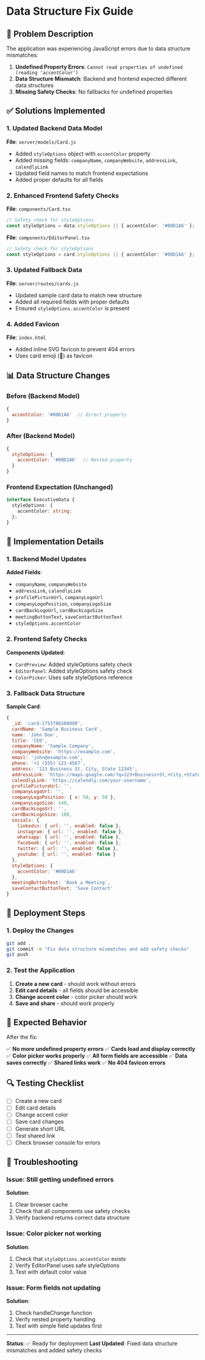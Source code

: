 # Data Structure Fix Guide

## 🐛 Problem Description

The application was experiencing JavaScript errors due to data structure mismatches:

1. **Undefined Property Errors**: `Cannot read properties of undefined (reading 'accentColor')`
2. **Data Structure Mismatch**: Backend and frontend expected different data structures
3. **Missing Safety Checks**: No fallbacks for undefined properties

## ✅ Solutions Implemented

### 1. Updated Backend Data Model

**File**: `server/models/Card.js`
- Added `styleOptions` object with `accentColor` property
- Added missing fields: `companyName`, `companyWebsite`, `addressLink`, `calendlyLink`
- Updated field names to match frontend expectations
- Added proper defaults for all fields

### 2. Enhanced Frontend Safety Checks

**File**: `components/Card.tsx`
```typescript
// Safety check for styleOptions
const styleOptions = data.styleOptions || { accentColor: '#00D1A6' };
```

**File**: `components/EditorPanel.tsx`
```typescript
// Safety check for styleOptions
const styleOptions = card.styleOptions || { accentColor: '#00D1A6' };
```

### 3. Updated Fallback Data

**File**: `server/routes/cards.js`
- Updated sample card data to match new structure
- Added all required fields with proper defaults
- Ensured `styleOptions.accentColor` is present

### 4. Added Favicon

**File**: `index.html`
- Added inline SVG favicon to prevent 404 errors
- Uses card emoji (🎴) as favicon

## 📊 Data Structure Changes

### Before (Backend Model)
```javascript
{
  accentColor: '#00D1A6'  // Direct property
}
```

### After (Backend Model)
```javascript
{
  styleOptions: {
    accentColor: '#00D1A6'  // Nested property
  }
}
```

### Frontend Expectation (Unchanged)
```typescript
interface ExecutiveData {
  styleOptions: {
    accentColor: string;
  };
}
```

## 🔧 Implementation Details

### 1. Backend Model Updates

**Added Fields**:
- `companyName`, `companyWebsite`
- `addressLink`, `calendlyLink`
- `profilePictureUrl`, `companyLogoUrl`
- `companyLogoPosition`, `companyLogoSize`
- `cardBackLogoUrl`, `cardBackLogoSize`
- `meetingButtonText`, `saveContactButtonText`
- `styleOptions.accentColor`

### 2. Frontend Safety Checks

**Components Updated**:
- `CardPreview`: Added styleOptions safety check
- `EditorPanel`: Added styleOptions safety check
- `ColorPicker`: Uses safe styleOptions reference

### 3. Fallback Data Structure

**Sample Card**:
```javascript
{
  _id: 'card-1753786588098',
  cardName: 'Sample Business Card',
  name: 'John Doe',
  title: 'CEO',
  companyName: 'Sample Company',
  companyWebsite: 'https://example.com',
  email: 'john@example.com',
  phone: '+1 (555) 123-4567',
  address: '123 Business St, City, State 12345',
  addressLink: 'https://maps.google.com/?q=123+Business+St,+City,+State+12345',
  calendlyLink: 'https://calendly.com/your-username',
  profilePictureUrl: '',
  companyLogoUrl: '',
  companyLogoPosition: { x: 50, y: 50 },
  companyLogoSize: 140,
  cardBackLogoUrl: '',
  cardBackLogoSize: 160,
  socials: {
    linkedin: { url: '', enabled: false },
    instagram: { url: '', enabled: false },
    whatsapp: { url: '', enabled: false },
    facebook: { url: '', enabled: false },
    twitter: { url: '', enabled: false },
    youtube: { url: '', enabled: false }
  },
  styleOptions: {
    accentColor: '#00D1A6'
  },
  meetingButtonText: 'Book a Meeting',
  saveContactButtonText: 'Save Contact'
}
```

## 🚀 Deployment Steps

### 1. Deploy the Changes
```bash
git add .
git commit -m "Fix data structure mismatches and add safety checks"
git push
```

### 2. Test the Application
1. **Create a new card** - should work without errors
2. **Edit card details** - all fields should be accessible
3. **Change accent color** - color picker should work
4. **Save and share** - should work properly

## 📝 Expected Behavior

After the fix:

✅ **No more undefined property errors**
✅ **Cards load and display correctly**
✅ **Color picker works properly**
✅ **All form fields are accessible**
✅ **Data saves correctly**
✅ **Shared links work**
✅ **No 404 favicon errors**

## 🔍 Testing Checklist

- [ ] Create a new card
- [ ] Edit card details
- [ ] Change accent color
- [ ] Save card changes
- [ ] Generate short URL
- [ ] Test shared link
- [ ] Check browser console for errors

## 🐛 Troubleshooting

### Issue: Still getting undefined errors

**Solution**:
1. Clear browser cache
2. Check that all components use safety checks
3. Verify backend returns correct data structure

### Issue: Color picker not working

**Solution**:
1. Check that `styleOptions.accentColor` exists
2. Verify EditorPanel uses safe styleOptions
3. Test with default color value

### Issue: Form fields not updating

**Solution**:
1. Check handleChange function
2. Verify nested property handling
3. Test with simple field updates first

---

**Status**: ✅ Ready for deployment
**Last Updated**: Fixed data structure mismatches and added safety checks 